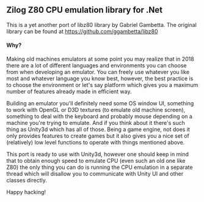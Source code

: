 ## Zilog Z80 CPU emulation library for .Net

This is a yet another port of libz80 library by Gabriel Gambetta.
The original library can be found at https://github.com/ggambetta/libz80

#### Why?

Making old machines emulators at some point you may realize that in 2018 there are a lot of different languages and environments you can choose from when developing an emulator.
You can freely use whatever you like most and whatever language you know best, however, the best practice is to choose the environment or let's say platform which gives you a
maximum number of features already made in efficient way. 

Building an emulator you'll definitely need some OS window UI, something to work with OpenGL or D3D textures (to emulate old machine screen), something to deal with the keyboard and probably mouse depending on a machine you're trying to emulate. And if you think about it there's such thing as Unity3d which has all of those. Being a game engine, not does it only provides features to create games but it also gives you a nice set of (relatively) low level functions to operate with things mentioned above.

This port is ready to use with Unity3d, however one should keep in mind that to obtain enough speed to emulate CPU (even such an old one like Z80) the only thing you can do is running the CPU emulation in a separate thread which will disallow you to communicate with Unity UI and other classes directly.

Happy hacking!